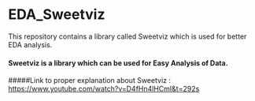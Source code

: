 # EDA_Sweetviz
This repository contains a library called Sweetviz which is used for better EDA analysis.
#### Sweetviz is a library which can be used for Easy Analysis of Data.
#####Link to proper explanation about Sweetviz : https://www.youtube.com/watch?v=D4fHn4lHCmI&t=292s



